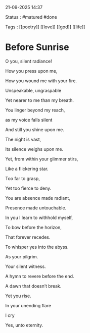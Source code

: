 21-09-2025 14:37

Status : #matured #done

Tags : [[poetry]] [[love]] [[god]] [[life]]

# Before Sunrise

O you, silent radiance!

How you press upon me, 

How you wound me with your fire.


Unspeakable, ungraspable

Yet nearer to me than my breath.

You linger beyond my reach,

as my voice falls silent

And still you shine upon me.


The night is vast, 

Its silence weighs upon me.

Yet, from within your glimmer stirs,

Like a flickering star.

Too far to grasp,

Yet too fierce to deny.


You are absence made radiant,

Presence made untouchable.

In you I learn to withhold myself,

To bow before the horizon,

That forever recedes.


To whisper yes into the abyss.

As your pilgrim.

Your silent witness.

A hymn to revere before the end.

A dawn that doesn’t break.

Yet you rise.

In your unending flare

I cry

Yes, unto eternity.

